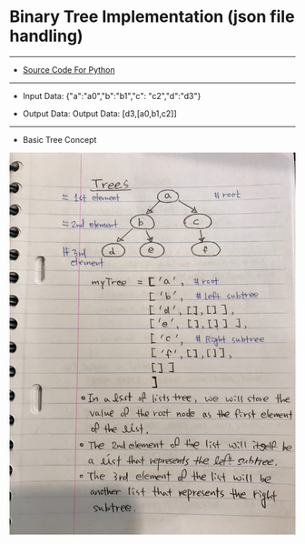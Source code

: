 # Binary Tree Implementation (json file handling)
***

* [Source Code For Python](http://nbviewer.jupyter.org/github/leehaesung/BinaryTreeImplementation/blob/master/Binary_Tree_Implementation_With_Json_Data.ipynb)

***

* Input Data: {"a":"a0","b":"b1","c": "c2","d":"d3"}

* Output Data: Output Data: [d3,[a0,b1,c2]]

***

* Basic Tree Concept

![TreeConcept.jpg](https://github.com/leehaesung/BinaryTreeImplementation/blob/master/TreeConcept.jpg)



